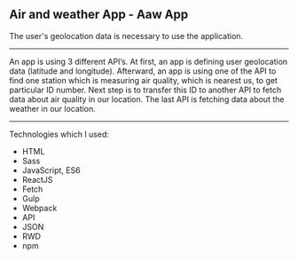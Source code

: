 ## Air and weather App - Aaw App
The user's geolocation data is necessary to use the application.
****
An app is using 3 different API’s. At first, an app is defining user geolocation data (latitude and longitude). Afterward, an app is using one of the API to find one station which is measuring air quality, which is nearest us, to get particular ID number. Next step is to transfer this ID to another API to fetch data about air quality in our location. The last API is fetching data about the weather in our location.
****
Technologies which I used:
- HTML
- Sass
- JavaScript, ES6
- ReactJS
- Fetch
- Gulp
- Webpack
- API
- JSON
- RWD
- npm
